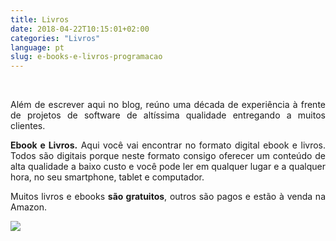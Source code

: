 ```yaml
---
title: Livros
date: 2018-04-22T10:15:01+02:00
categories: "Livros"
language: pt
slug: e-books-e-livros-programacao
--- 
```


<br>



<p class="aboutme" align="justify">
  Além de escrever aqui no blog, reúno uma década de experiência à frente de projetos de software de altíssima qualidade entregando a muitos clientes.</p>

<p class="aboutme" align="justify">
<b>Ebook e Livros.</b> Aqui você vai encontrar no formato digital ebook e livros. Todos são digitais porque neste formato consigo oferecer um conteúdo de alta qualidade a baixo custo e você pode ler em qualquer lugar e a qualquer hora, no seu smartphone, tablet e computador.</p>

<p class="aboutme" align="justify">
Muitos livros e ebooks <b>são gratuitos</b>, outros são pagos e estão à venda na Amazon.
</p>
 

<div class="row">
  <div class="col-md-3">
  <a href="/ebooks/ebook-criar-chatbot-inteligentes">
        <img style="float:left" src="/images/ebook-criar-chatbot-inteligentes.png"/></a>
  </div>
</div>

 

